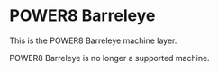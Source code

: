 POWER8 Barreleye
================

This is the POWER8 Barreleye machine layer.

POWER8 Barreleye is no longer a supported machine.
